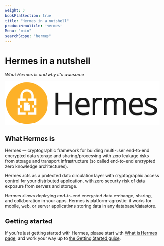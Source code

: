 ```yaml
---
weight: 3
bookFlatSection: true
title: "Hermes in a nutshell"
productMenuTitle: "Hermes"
Menu: "main"
searchScope: "hermes"
---
```



# Hermes in a nutshell

_What Hermes is and why it's awesome_

![Hermes logo](/files/hermes/hermeslogo.png)


## What Hermes is

Hermes — cryptographic framework for building multi-user end-to-end encrypted data storage and sharing/processing with zero leakage risks from storage and transport infrastructure (so called end-to-end encrypted zero knowledge architectures).

Hermes acts as a protected data circulation layer with cryptographic access control for your distributed application, with zero security risk of data exposure from servers and storage.

Hermes allows deploying end-to-end encrypted data exchange, sharing, and collaboration in your apps. Hermes is platform-agnostic: it works for mobile, web, or server applications storing data in any database/datastore.

## Getting started

If you're just getting started with Hermes, please start with [What is Hermes page](/hermes/what-is-hermes/), and work your way up to [the Getting Started guide](/hermes/getting-started/).